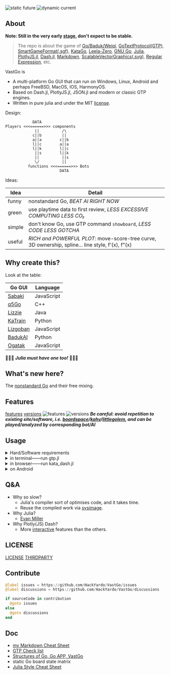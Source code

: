 ![static](./board.svg)
future
![dynamic](./dynamic.gif)
current 

## About

**Note: Still in the very early [stage](#features), don't expect to be stable.**

> The repo is about the game of [Go/Baduk/Weiqi](https://www.usgo.org/learn-play), [GoTextProtocol(GTP)](http://www.lysator.liu.se/~gunnar/gtp/), [SmartGameFormat(.sgf)](https://www.red-bean.com/sgf/), [KataGo](https://katagotraining.org/), [Leela-Zero](https://zero.sjeng.org/), [GNU Go](https://www.gnu.org/software/gnugo/), [Julia](https://julialang.org/), [PlotlyJS.jl](https://plotly.com/julia/), [Dash.jl](https://dash-julia.plotly.com/), [Markdown](https://commonmark.org/), [ScalableVectorGraphics(.svg)](https://developer.mozilla.org/en-US/docs/Web/SVG), [Regular Expression](https://ryanstutorials.net/linuxtutorial/grep.php), etc.

VastGo is
- A multi-platform Go GUI that can run on Windows, Linux, Android and perhaps FreeBSD, MacOS, IOS, HarmonyOS. 
- Based on Dash.jl, PlotlyJS.jl, JSON.jl and modern or classic GTP engines.
- Written in pure julia and under the MIT [license](#license).

Design:
```
            DATA
Players <<<======>>> components
             ||          /\
            c||b         ||
            a||a        c||b
            l||c        a||a
            l||k        l||c
             ||s        l||k
             ||          ||s
             \/          ||
          functions <<<======>>> Bots
                        DATA
```

Ideas:

Idea | Detail
--- | ---
funny | nonstandard Go, *BEAT AI RIGHT NOW*
green | use playtime data to first review, *LESS EXCESSIVE COMPUTING LESS CO₂* 
simple | don't know Go, use GTP command `showboard`, *LESS CODE LESS GOTCHA*
useful | *RICH and POWERFUL PLOT*: move-score-tree curve, 3D ownership, spline... line style, f'(x), f"(x)

## Why create this?
Look at the table:

Go GUI | Language
--- | ---
[Sabaki](https://sabaki.yichuanshen.de/) | JavaScript
[q5Go](https://github.com/bernds/q5Go) | C++
[Lizzie](https://github.com/featurecat/lizzie) | Java
[KaTrain](https://github.com/sanderland/katrain) | Python
[Lizgoban](https://github.com/kaorahi/lizgoban) | JavaScript
[BadukAI](https://aki65.github.io/) | Python
[Ogatak](https://github.com/rooklift/ogatak) | JavaScript

🚀🚀🚀 ***Julia must have one too!*** 🚀🚀🚀

## What's new here?
The [nonstandard Go](./features.md#nonstandard-go) and their free mixing.

## Features
[features](./features.md)
[versions](./versions.md)
![features](assets/features.svg)
![versions](assets/versions.svg)
***Be careful: avoid repetition to existing site/software, i.e. [boardspace](https://www.boardspace.net/english/index.shtml)/[kahv](https://go.kahv.io/)/[littlegolem](https://www.littlegolem.net/jsp/main/), and can be played/analyzed by corresponding bot/AI***

## Usage

<details>
	<summary>Hard/Software requirements</summary>
  
**Hardware:**
- Free HardDisk >= 2GB
- Total Memory >= 8GB

**Julia, packages and this repo:**
1. download and add [julia](https://julialang.org/) into path
2. run julia in cmd/shell/terminal and you will enter julia-REPL mode
```shell
cmd> julia 
```  
3. enter julia-pkg mode
```julia
julia> ]
```
4. install packages
```julia
(@v1.7) pkg> add Dash PlotlyJS JSON LinearAlgebra
```
5. download this repo

**KataGo, Leela-Zero, GNU Go:**
For example:
- KataGo: download its [engine](https://github.com/lightvector/KataGo/releases/) and a [network](https://katagotraining.org/networks)
- Linux(Debian/Ubuntu): 
 1. `sudo apt update -y`
 2. `sudo apt install leela-zero gnugo`
 3. download a [network](https://zero.sjeng.org/) of Leela-Zero

</details>

<details>
  <summary>in terminal——run gtp.jl</summary>

1. edit the first line of `gtp.jl` to indicate the KataGo release, the network and the config(inside KataGo releases) 
2. run `gtp.jl`
```shell
cmd> julia gtp.jl 
```
3. wait until
```shell
GTP ready ...
```
4. type following strings to play a Go game
```shell
1 play B k10    # (id) command arguments
2 genmove W    # see GoTextProtocol for details
3 showboard
genmove B
5 play W c3
10 showboard
...
3 final_score
quit
```
</details>

<details>
  <summary>in browser——run kata_dash.jl</summary>

1. run `kata_dash.jl`
```shell
cmd> julia kata_dash.jl
```
2. wait until
```julia
[ Info: Listening on: 0.0.0.0:8050
```
3. open one(**only one**) browser and type `localhost:8050` in the address bar
</details>

<details>
  <summary>on Android</summary>

Because Android Phone is ARM and not x86-64, you need more steps:
1. download and install [Termux](https://termux.com/)
2. install [ubuntu in termux](https://github.com/MFDGaming/ubuntu-in-termux)
3. download [julia for Generic Linux on ARM](https://julialang.org/downloads/platform/#linux_and_freebsd), **Note: instead of x86-64, use aarch**

Now the same as on x86-64. **Note: KataGo for ARM is not open for the public**
</details>

## Q&A 
- Why so slow? 
  - Julia's compiler sort of optimises code, and it takes time.
  - Reuse the compiled work via [sysimage](https://julialang.github.io/PackageCompiler.jl/dev/examples/plots.html#examples-plots).
- Why Julia?
  - [Evan Miller](https://www.evanmiller.org/why-im-betting-on-julia.html) 
- Why Plotly(JS) Dash?
  - More [interactive](https://docs.juliaplots.org/latest/backends/) features than the others.

## LICENSE
[LICENSE](./LICENSE.md) 
[THIRDPARTY](./THIRDPARTY.md)

## Contribute
```julia
@label issues = https://github.com/HackYardo/VastGo/issues
@label discussions = https://github.com/HackYardo/VastGo/discussions

if sourceCode in contribution
  @goto issues
else
  @goto discussions
end
```

## Doc
- [my Markdown Cheat Sheet](./Markdown.md)
- [GTP Check list](./GTP-check-list.txt)
- [Structures of Go, Go APP, VastGo](./structure.md)
- static Go board state matrix
- [Julia Style Cheat Sheet](./JuliaStyleCheatSheet.md)
